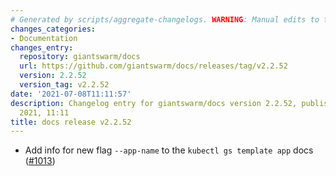 ```yaml
---
# Generated by scripts/aggregate-changelogs. WARNING: Manual edits to this files will be overwritten.
changes_categories:
- Documentation
changes_entry:
  repository: giantswarm/docs
  url: https://github.com/giantswarm/docs/releases/tag/v2.2.52
  version: 2.2.52
  version_tag: v2.2.52
date: '2021-07-08T11:11:57'
description: Changelog entry for giantswarm/docs version 2.2.52, published on 08 July
  2021, 11:11
title: docs release v2.2.52
---
```


- Add info for new flag `--app-name` to the `kubectl gs template app` docs ([#1013](https://github.com/giantswarm/docs/pull/1013))
